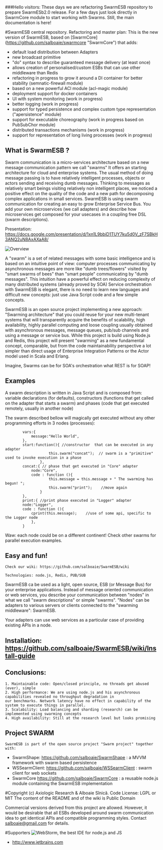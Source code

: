 ###Hello visitors: These days we are refactoring SwarmESB repository to prepare SwarmESb2.0 release. For a few days just look directly in SwarmCore module to start working with Swarms. Still, the main documentation is here! 

#SwarmESB central repository. Refactoring and master plan:
This is the new version of SwarmESB, based on [SwarmCore] (https://github.com/salboaie/swarmcore "SwarmCore") that adds:  
 - default load distribution between Adapters
 - new broadcast primitive
 - "do" syntax to describe guaranteed message delivery (at least once)  
 - allows creation of personalised/custom ESBs that can use other middleware than Redis
 - refactoring in progress to grow it around a DI container for better stability (semnatic-firewall module)
 - based on a new powerful ACl module (acl-magic module)
 - deployment support for docker containers
 - UI with system monitoring (work in progress)
 - better logging (work in progress) 
 - support for typed persistence and complex custom type representation ("apersistence" module) 
 - support for executable choreography (work in progress based on PubSubChor module)
 - distributed transactions mechanisms (work in progress)
 - support for representation of long living processes (work in progress)

## What is SwarmESB ?

Swarm communication is a micro-services architecture based on a new message communication pattern we call "swarms" 
It offers an starting architecture for cloud and enterprise systems. 
The usual method of doing message passing is to have relatively intelligent processes, objects or actors sending and receiving dumb messages. 
Thinking to messages as relatively smart beings visiting relatively non intelligent places, we noticed a positive effect on the quality of the code and a new path for 
decomposing complex applications in small services. 
SwarmESB is using swarm communication for creating an easy to grow Enterprise Service Bus. 
You add your own microservices (we call adapters) and describe how  microservices get composed for your usecases in a coupling free DSL (swarm descriptions).


Presentation:  https://docs.google.com/presentation/d/1xn1L9bbiD1TUY7ku5d0V_zF7SBkH3ANQ2uN8AxAXaA8/

![Overview](http://salboaie.github.com/images/swarmDiagram.png "SwarmESB")


A "swarm" is a set of related messages with some basic intelligence and is based on an intuitive point of view:
 computer processes communicating by asynchronous messages are more like "dumb trees/flowers" visited by "smart 
swarms of bees" than "smart people" communicating by "dumb messages".
This intuition have a powerful effect on reducing complexity of many distributed systems (already proved by SOA)
Service orchestration with SwarmESB is elegant, there is no need to learn new languages and difficult new concepts: just use Java Script code and a few simple concepts.


 SwarmESB is an open source project implementing a new approach: "Swarming architecture" that you could reuse
for your new multi-tenant systems that will transparently acquire the benefits of scalability, high availability, highly
parallel computing and loose coupling usually obtained with asynchronous messages, message queues, pub/sub channels and
using a message or service bus. While this project is build using Node.js and Redis, this project will present "swarming"
as a new fundamental concept, comparable, but from the code maintainability perspective a lot simpler than direct 
usage of Enterprise Integration Patterns or the Actor model used in Scala and Erlang.


Imagine, Swarms can be for SOA's orchestration what REST is for SOAP!

## Examples
    
A swarm description is written in Java Script and is composed from:  variable declarations (for defaults),
constructors (functions that get called on the adapter that starts a swarm) and phases (code that get executed
remotely, usually in another node) 
    
The swarm described bellow will magically get executed without any other programming efforts in 3 nodes (processes):

            vars:{
                message:"Hello World",
            },
            start:function(){ //constructor  that can be executed in any adapter
                        this.swarm("concat");  // swarm is a "primitive" used to invoke execution in a phase
                    },
            concat:{ // phase that get executed in "Core" adapter
                node:"Core",
                code : function (){
                        this.message = this.message + " The swarming has begun! ";
                        this.swarm("print");    //move again
                    }
            },
            print:{ //print phase executed in "Logger" adapter
            node:"Logger",
            code : function (){
                cprint(this.message);    //use of some api, specific to the Logger node
                },
            }
 

Waw: each node could be on a different continent!  Check other swarms for parallel execution examples.



## Easy and fun! 
        
    Check our wiki: https://github.com/salboaie/SwarmESB/wiki

    Technologies: node.js, Redis, PUB/SUB
    
SwarmESB ca be used as a light, open source, ESB (or Message Bus) for your enterprise applications.
Instead of message oriented communication or web services, you describe your communication between "nodes" in what
we call "swarm descriptions" or simple "swarms".
"Nodes" can be adapters to various servers or clients connected to the "swarming middleware": SwarmESB.

Your adapters can use web services as a particular case of providing existing APIs in a node.


## Installation:  https://github.com/salboaie/SwarmESB/wiki/Install-guide

## Conclusions:

    1. Maintainable code: Open/closed principle, no threads get abused (ever), simple
    2. High performance: We are using node.js and his asynchronous capabilities revealed no throughput degradation in
    our benchmarks. Network latency have no effect in capability of the system to execute things in parallel.
    3. Scalability: Load balancing and sharding (research) can be implemented using swarming concepts
    4. High availability: Still at the research level but looks promising


    
## Project SWARM

    SwarmESB is part of the open source project "Swarm project" together with:
    
* SwarmShape: https://github.com/salboaie/SwarmShape : a MVVM framework with swarm based persistence
* WSSearmClient: https://github.com/salboaie/WSSearmClient : swarm client for web sockets
* SwarmCore https://github.com/salboaie/SwarmCore : a reusable node.js module containing the SwarmESB implementation 
    
   
    
#Copyright
(c) Axiologic Research & Alboaie Sînică. 
Code License: LGPL or MIT 
The content of the README and of the wiki is Public Domain

Commercial versions derived from this project are allowed. However, it would be desirable that all ESBs developed around swarm communication idea to get identical APIs and compatible programming styles.
Contact salboaie@gmail.com for details. 


#Supporters
![WebStorm, the best IDE for node.js and JS](http://www.jetbrains.com/img/logos/webstorm_logo142x29.gif) 

* http://www.jetbrains.com


